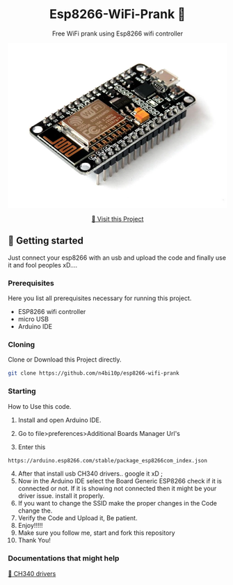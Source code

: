 
<h1 align="center" style="font-weight: bold;">Esp8266-WiFi-Prank 👾</h1>


<p align="center">Free WiFi prank using Esp8266 wifi controller</p>

![Awesome ReadME](https://raw.githubusercontent.com/n4bi10p/esp8266-wifi-prank/refs/heads/main/esp8266img.webp)

<p align="center">
<a href="https://github.com/n4bi10p/esp8266-wifi-prank">📱 Visit this Project</a>
</p>

<h2 id="started">🚀 Getting started</h2>

Just connect your esp8266 with an usb and upload the code and finally use it and fool peoples xD....

<h3>Prerequisites</h3>

Here you list all prerequisites necessary for running this project.

- ESP8266 wifi controller
- micro USB
- Arduino IDE

<h3>Cloning</h3>

Clone or Download this Project directly.

```bash
git clone https://github.com/n4bi10p/esp8266-wifi-prank
```

<h3>Starting</h3>

How to Use this code.

1. Install and open Arduino IDE.
2. Go to file>preferences>Additional Boards Manager Url's 

3. Enter this 
```bash
https://arduino.esp8266.com/stable/package_esp8266com_index.json
```
4. After that install usb CH340 drivers.. google it xD ;
5. Now in the Arduino IDE select the Board Generic ESP8266 check if it is connected or not. If it is showing not connected then it might be your driver issue. install it properly.
6. If you want to change the SSID make the proper changes in the Code change the.
7. Verify the Code and Upload it, Be patient.
8. Enjoy!!!!!
9. Make sure you follow me, start and fork this repository
10. Thank You! 


<h3>Documentations that might help</h3>

[📝 CH340 drivers](https://sparks.gogo.co.nz/ch340.html)


